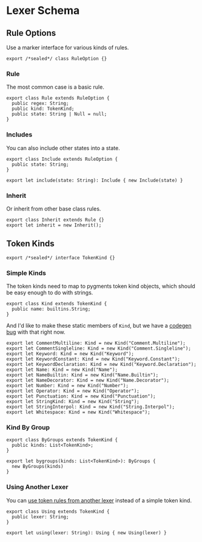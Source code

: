 # Lexer Schema

## Rule Options

Use a marker interface for various kinds of rules.

    export /*sealed*/ class RuleOption {}

### Rule

The most common case is a basic rule.

    export class Rule extends RuleOption {
      public regex: String;
      public kind: TokenKind;
      public state: String | Null = null;
    }

### Includes

You can also include other states into a state.

    export class Include extends RuleOption {
      public state: String;
    }

    export let include(state: String): Include { new Include(state) }

### Inherit

Or inherit from other base class rules.

    export class Inherit extends Rule {}
    export let inherit = new Inherit();

## Token Kinds

    export /*sealed*/ interface TokenKind {}

### Simple Kinds

The token kinds need to map to pygments token kind objects, which should be easy
enough to do with strings.

    export class Kind extends TokenKind {
      public name: builtins.String;
    }

And I'd like to make these static members of `Kind`, but we have a
[codegen bug][temp-after-static] with that right now.

    export let CommentMultiline: Kind = new Kind("Comment.Multiline");
    export let CommentSingleline: Kind = new Kind("Comment.Singleline");
    export let Keyword: Kind = new Kind("Keyword");
    export let KeywordConstant: Kind = new Kind("Keyword.Constant");
    export let KeywordDeclaration: Kind = new Kind("Keyword.Declaration");
    export let Name: Kind = new Kind("Name");
    export let NameBuiltin: Kind = new Kind("Name.Builtin");
    export let NameDecorator: Kind = new Kind("Name.Decorator");
    export let Number: Kind = new Kind("Number");
    export let Operator: Kind = new Kind("Operator");
    export let Punctuation: Kind = new Kind("Punctuation");
    export let StringKind: Kind = new Kind("String");
    export let StringInterpol: Kind = new Kind("String.Interpol");
    export let Whitespace: Kind = new Kind("Whitespace");

### Kind By Group

    export class ByGroups extends TokenKind {
      public kinds: List<TokenKind>;
    }

    export let bygroups(kinds: List<TokenKind>): ByGroups {
      new ByGroups(kinds)
    }

### Using Another Lexer

You can [use token rules from another lexer][using-multiple-lexers] instead of
a simple token kind.

    export class Using extends TokenKind {
      public lexer: String;
    }

    export let using(lexer: String): Using { new Using(lexer) }

[temp-after-static]: https://github.com/temper-lang/temper/issues/1628
[using-multiple-lexers]: https://pygments.org/docs/lexerdevelopment/#using-multiple-lexers
